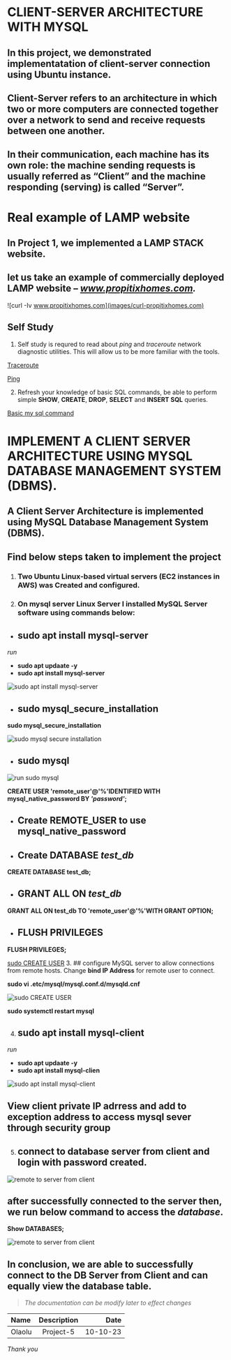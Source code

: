 # **CLIENT-SERVER ARCHITECTURE WITH MYSQL**

## In this project, we demonstrated implementatation of client-server connection using Ubuntu instance.

## Client-Server refers to an architecture in which two or more computers are connected together over a network to send and receive requests between one another.

## In their communication, each machine has its own role: the machine sending requests is usually referred as “Client” and the machine responding (serving) is called “Server”.

# Real example of LAMP website
## In Project 1, we implemented a LAMP STACK website.
## let us take an example of commercially deployed LAMP     website – *www.propitixhomes.com.*

![curl -Iv www.propitixhomes.com](images/curl-propitixhomes.com)

## Self Study 

1. Self study is requred to read about *ping* and *traceroute* network diagnostic utilities. This will allow us to be more familiar with the tools.

[Traceroute](https://en.wikipedia.org/wiki/Traceroute)

[Ping](https://en.wikipedia.org/wiki/Traceroute)

2. Refresh your knowledge of basic SQL commands, be able to perform simple **SHOW**, **CREATE**, **DROP**, **SELECT** and **INSERT SQL** queries.

[Basic my sql command](https://www.w3schools.com/sql/)
# IMPLEMENT A CLIENT SERVER ARCHITECTURE USING MYSQL DATABASE MANAGEMENT SYSTEM (DBMS).

## A Client Server Architecture is implemented using MySQL Database Management System (DBMS).

## Find below steps taken to implement the project
1. ### Two Ubuntu Linux-based virtual servers (EC2 instances in AWS) was Created and configured.

2. ### On mysql server Linux Server I installed MySQL Server software using commands below:

- ## sudo apt install mysql-server

*run*
- **sudo apt updaate -y** 
- **sudo apt install mysql-server**

![sudo apt install mysql-server](images/Sudo-apt-install-mysql-server.PNG)

- ## sudo mysql_secure_installation
**sudo mysql_secure_installation**

![sudo mysql secure installation](images/sudo-mysql-secure-installation.PNG)

- ## sudo mysql

![run sudo mysql](images/sudo-mysql.PNG)

**CREATE USER 'remote_user'@'%'IDENTIFIED WITH mysql_native_password BY *'password'*;**
- ## Create REMOTE_USER to use mysql_native_password

- ## Create DATABASE *test_db*

**CREATE DATABASE test_db;**
- ## GRANT ALL ON *test_db*

**GRANT ALL ON test_db TO 'remote_user'@'%'WITH GRANT OPTION;**

- ## FLUSH PRIVILEGES

**FLUSH PRIVILEGES;**

[sudo CREATE USER](images/create-user-create-database-grant-privileges.PNG)
3. ## configure MySQL server to allow connections from remote hosts.
 Change **bind IP Address** for remote user to connect.

**sudo vi .etc/mysql/mysql.conf.d/mysqld.cnf**

![sudo CREATE USER](images/bind-address.PNG)

**sudo systemctl restart mysql**

4. ## sudo apt install mysql-client

*run*
- **sudo apt updaate -y** 
- **sudo apt install mysql-clien**

![sudo apt install mysql-client](images/sudo-apt-install-mysql-client.PNG)

## View client private IP adrress and add to exception address to access mysql sever through security group

5. ## connect to **database server** from client and login with password created.

![remote to server from client](images/sudo-mysql-u-remote-user-h-ipaddress-p.PNG)

## after successfully connected to the server then, we run below command to access the *database*.

**Show DATABASES;**

![remote to server from client](images/show-databases.PNG)

## In conclusion, we are able to successfully connect to the DB Server from Client and can equally view the database table.

> *The documentation can be modify later to effect changes*

| Name | Description | Date |
|:---  |    :----:   |  ---:| 
|Olaolu| Project-5  |10-10-23| 

*Thank you*
